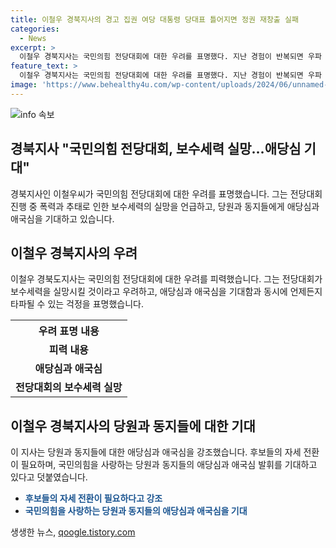 ```yaml
---
title: 이철우 경북지사의 경고 집권 여당 대통령 당대표 틀어지면 정권 재창출 실패
categories:
  - News
excerpt: >
  이철우 경북지사는 국민의힘 전당대회에 대한 우려를 표명했다. 지난 경험이 반복되면 우파 보수세력의 실망을 불러올 수 있다며 페이스북을 통해 발언했다. 대통령과 당 대표 간 관계가 틀어질 경우 정권 재창출 실패, 탄핵 등의 암초가 될 수 있다며 후보들의 자세 전환과 당원들의 애당심과 애국심 발휘를 기대하고 있다. 이러한 발언으로 보수세력의 안정을 우려하는 그의 우려가 눈에 띈다.
feature_text: >
  이철우 경북지사는 국민의힘 전당대회에 대한 우려를 표명했다. 지난 경험이 반복되면 우파 보수세력의 실망을 불러올 수 있다며 페이스북을 통해 발언했다. 대통령과 당 대표 간 관계가 틀어질 경우 정권 재창출 실패, 탄핵 등의 암초가 될 수 있다며 후보들의 자세 전환과 당원들의 애당심과 애국심 발휘를 기대하고 있다. 이러한 발언으로 보수세력의 안정을 우려하는 그의 우려가 눈에 띈다.
image: 'https://www.behealthy4u.com/wp-content/uploads/2024/06/unnamed-file.png'
---
```


<p><img src="https://www.behealthy4u.com/wp-content/uploads/2024/06/unnamed-file.png" alt="info 속보" /></p>

<h2 data-ke-size="size26">경북지사 "국민의힘 전당대회, 보수세력 실망…애당심 기대"</h2>

<p data-ke-size="size16">경북지사인 이철우씨가 국민의힘 전당대회에 대한 우려를 표명했습니다. 그는 전당대회 진행 중 폭력과 추태로 인한 보수세력의 실망을 언급하고, 당원과 동지들에게 애당심과 애국심을 기대하고 있습니다.</p>

<h2 data-ke-size="size24">이철우 경북지사의 우려</h2>

<p data-ke-size="size16">이철우 경북도지사는 국민의힘 전당대회에 대한 우려를 피력했습니다. 그는 전당대회가 보수세력을 실망시킬 것이라고 우려하고, 애당심과 애국심을 기대함과 동시에 언제든지 타파될 수 있는 걱정을 표명했습니다.</p>

<table>
    <tr>
        <th>우려 표명 내용</th>
    </tr>
    <tr>
        <td style="text-align: center; height: 17px;"><b>피력 내용</b></td>
    </tr>
    <tr>
        <td style="text-align: center; height: 17px;"><b>애당심과 애국심</b></td>
    </tr>
    <tr>
        <td style="text-align: center; height: 17px;"><b>전당대회의 보수세력 실망</b></td>
    </tr>
</table>

<h2 data-ke-size="size24">이철우 경북지사의 당원과 동지들에 대한 기대</h2>

<p data-ke-size="size16">이 지사는 당원과 동지들에 대한 애당심과 애국심을 강조했습니다. 후보들의 자세 전환이 필요하며, 국민의힘을 사랑하는 당원과 동지들의 애당심과 애국심 발휘를 기대하고 있다고 덧붙였습니다.</p>

<ul>
    <li><b><span style="color: #1a5490;">후보들의 자세 전환이 필요하다고 강조</span></b></li>
    <li><b><span style="color: #1a5490;">국민의힘을 사랑하는 당원과 동지들의 애당심과 애국심을 기대</span></b></li>
</ul>
생생한 뉴스, <a href="https://qoogle.tistory.com" rel="dofollow">qoogle.tistory.com</a>



